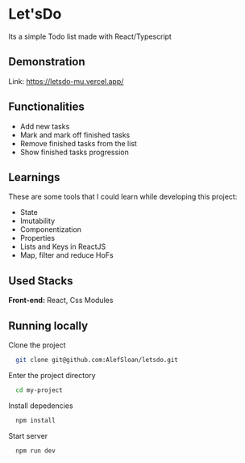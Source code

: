 # Let'sDo

Its a simple Todo list made with React/Typescript


## Demonstration

Link: https://letsdo-mu.vercel.app/
## Functionalities

- Add new tasks
- Mark and mark off finished tasks
- Remove finished tasks from the list
- Show finished tasks progression


## Learnings

These are some tools that I could learn while developing this project:

- State
- Imutability
- Componentization
- Properties
- Lists and Keys in ReactJS
- Map, filter and reduce HoFs

## Used Stacks

**Front-end:** React, Css Modules

## Running locally

Clone the project

```bash
  git clone git@github.com:AlefSloan/letsdo.git
```

Enter the project directory

```bash
  cd my-project
```

Install depedencies

```bash
  npm install
```

Start server

```bash
  npm run dev
```
